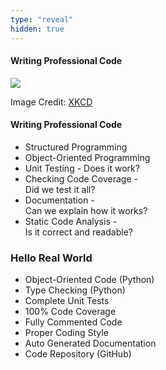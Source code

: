 ```yaml
---
type: "reveal"
hidden: true
---
```

<section>
	<h4>Writing Professional Code</h4>
	<img class="plain stretch" src="/images/410xkcdgood.png">
	<p class="imagecredit">Image Credit: <a href="https://xkcd.com/844/">XKCD</a></p>
</section>
<section>
	<h4>Writing Professional Code</h4>
	<ul>
		<li>Structured Programming</li>
		<li class="fragment">Object-Oriented Programming</li>
		<li class="fragment">Unit Testing - Does it work?</li>
		<li class="fragment">Checking Code Coverage -<br>Did we test it all?</li>
		<li class="fragment">Documentation -<br>Can we explain how it works?</li>
		<li class="fragment">Static Code Analysis -<br>Is it correct and readable?</li>
	</ul>
</section>
<section>
	<h3>Hello Real World</h3>
	<ul>
		<li class="fragment">Object-Oriented Code (Python)</li>
		<li class="fragment">Type Checking (Python)</li>
		<li class="fragment">Complete Unit Tests</li>
		<li class="fragment">100% Code Coverage</li>
		<li class="fragment">Fully Commented Code</li>
		<li class="fragment">Proper Coding Style</li>
		<li class="fragment">Auto Generated Documentation</li>
		<li class="fragment">Code Repository (GitHub)</li>
	</ul>
</section>
